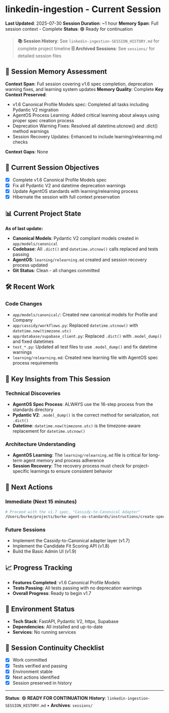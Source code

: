 # linkedin-ingestion - Current Session
**Last Updated**: 2025-07-30
**Session Duration**: ~1 hour
**Memory Span**: Full session context - Complete
**Status**: 🟢 Ready for continuation

> **📚 Session History**: See `linkedin-ingestion-SESSION_HISTORY.md` for complete project timeline
> **🗄️ Archived Sessions**: See `sessions/` for detailed session files

## 🧠 **Session Memory Assessment**
**Context Span**: Full session covering v1.6 spec completion, deprecation warning fixes, and learning system updates
**Memory Quality**: Complete
**Key Context Preserved**:
- v1.6 Canonical Profile Models spec: Completed all tasks including Pydantic V2 migration
- AgentOS Process Learning: Added critical learning about always using proper spec creation process  
- Deprecation Warning Fixes: Resolved all datetime.utcnow() and .dict() method warnings
- Session Recovery Updates: Enhanced to include learning/relearning.md checks

**Context Gaps**: None

## 🎯 **Current Session Objectives**
- [x] Complete v1.6 Canonical Profile Models spec
- [x] Fix all Pydantic V2 and datetime deprecation warnings
- [x] Update AgentOS standards with learning/relearning process
- [x] Hibernate the session with full context preservation

## 📊 **Current Project State**
**As of last update:**
- **Canonical Models**: Pydantic V2 compliant models created in `app/models/canonical`
- **Codebase**: All `.dict()` and `datetime.utcnow()` calls replaced and tests passing
- **AgentOS**: `learning/relearning.md` created and session recovery process updated
- **Git Status**: Clean - all changes committed

## 🛠️ **Recent Work**

### Code Changes
- `app/models/canonical/`: Created new canonical models for Profile and Company
- `app/cassidy/workflows.py`: Replaced `datetime.utcnow()` with `datetime.now(timezone.utc)`
- `app/database/supabase_client.py`: Replaced `.dict()` with `.model_dump()` and fixed datetimes
- `test_*.py`: Updated all test files to use `.model_dump()` and fix datetime warnings
- `learning/relearning.md`: Created new learning file with AgentOS spec process requirements

## 🧠 **Key Insights from This Session**

### Technical Discoveries
- **AgentOS Spec Process**: ALWAYS use the 16-step process from the standards directory
- **Pydantic V2**: `.model_dump()` is the correct method for serialization, not `.dict()`
- **Datetime**: `datetime.now(timezone.utc)` is the timezone-aware replacement for `datetime.utcnow()`

### Architecture Understanding
- **AgentOS Learning**: The `learning/relearning.md` file is critical for long-term agent memory and process adherence
- **Session Recovery**: The recovery process must check for project-specific learnings to ensure consistent behavior

## 🚀 **Next Actions**

### Immediate (Next 15 minutes)
```bash
# Proceed with the v1.7 spec, "Cassidy-to-Canonical Adapter"
/Users/burke/projects/burke-agent-os-standards/instructions/create-spec.md
```

### Future Sessions
- Implement the Cassidy-to-Canonical adapter layer (v1.7)
- Implement the Candidate Fit Scoring API (v1.8)
- Build the Basic Admin UI (v1.9)

## 📈 **Progress Tracking**
- **Features Completed**: v1.6 Canonical Profile Models
- **Tests Passing**: All tests passing with no deprecation warnings
- **Overall Progress**: Ready to begin v1.7

## 🔧 **Environment Status**
- **Tech Stack**: FastAPI, Pydantic V2, httpx, Supabase
- **Dependencies**: All installed and up-to-date
- **Services**: No running services

## 🔄 **Session Continuity Checklist**
- [x] Work committed
- [x] Tests verified and passing
- [x] Environment stable
- [x] Next actions identified
- [x] Session preserved in history

---
**Status**: 🟢 **READY FOR CONTINUATION**
**History**: `linkedin-ingestion-SESSION_HISTORY.md` • **Archives**: `sessions/`
